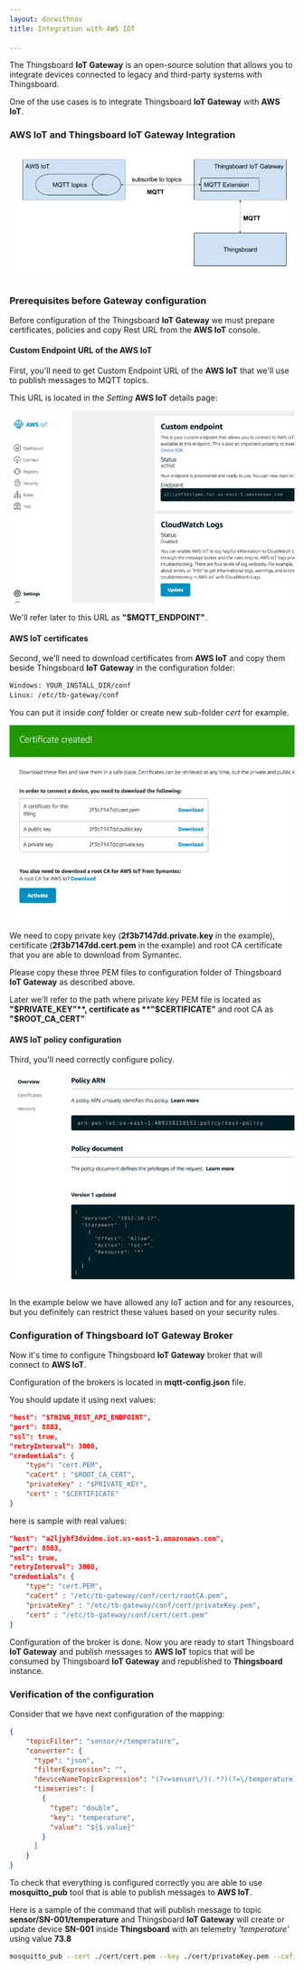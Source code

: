```yaml
---
layout: docwithnav
title: Integration with AWS IOT

---
```


The Thingsboard **IoT Gateway** is an open-source solution that allows you to integrate devices connected to legacy and third-party systems with Thingsboard.

One of the use cases is to integrate Thingsboard **IoT Gateway** with **AWS IoT**.

### AWS IoT and Thingsboard IoT Gateway Integration

![image](/images/gateway/aws-iot/aws-iot-gateway-integration.png)

### Prerequisites before Gateway configuration

Before configuration of the Thingsboard **IoT Gateway** we must prepare certificates, policies and copy Rest URL from the **AWS IoT** console.

#### Custom Endpoint URL of the AWS IoT

First, you'll need to get Custom Endpoint URL of the **AWS IoT** that we'll use to publish messages to MQTT topics.

This URL is located in the *Setting* **AWS IoT** details page:

![image](/images/gateway/aws-iot/mqtt-url.png)

We'll refer later to this URL as **"$MQTT_ENDPOINT"**.

#### AWS IoT certificates

Second, we'll need to download certificates from **AWS IoT** and copy them beside Thingsboard **IoT Gateway** in the configuration folder:

```bash
Windows: YOUR_INSTALL_DIR/conf
Linux: /etc/tb-gateway/conf
```

You can put it inside *conf* folder or create new sub-folder *cert* for example.

![image](/images/gateway/aws-iot/aws-certificate-creation.png)

We need to copy private key (**2f3b7147dd.private.key** in the example), certificate (**2f3b7147dd.cert.pem** in the example) and root CA certificate that you are able to download from Symantec.

Please copy these three PEM files to configuration folder of Thingsboard **IoT Gateway** as described above.

Later we'll refer to the path where private key PEM file is located as **"$PRIVATE_KEY"**, certificate as **"$CERTIFICATE"** and root CA as **"$ROOT_CA_CERT"**

#### AWS IoT policy configuration

Third, you'll need correctly configure policy.

![image](/images/gateway/aws-iot/aws-policy-config.png)

In the example below we have allowed any IoT action and for any resources, but you definitely can restrict these values based on your security rules.

### Configuration of Thingsboard IoT Gateway Broker

Now it's time to configure Thingsboard **IoT Gateway** broker that will connect to **AWS IoT**.

Configuration of the brokers is located in **mqtt-config.json** file.

You should update it using next values:

```json
"host": "$THING_REST_API_ENDPOINT",
"port": 8883,
"ssl": true,
"retryInterval": 3000,
"credentials": {
    "type": "cert.PEM",
    "caCert" : "$ROOT_CA_CERT",
    "privateKey" : "$PRIVATE_KEY",
    "cert" : "$CERTIFICATE"
}
```

here is sample with real values:

```json
"host": "a2ljyhf3dvidme.iot.us-east-1.amazonaws.com",
"port": 8883,
"ssl": true,
"retryInterval": 3000,
"credentials": {
    "type": "cert.PEM",
    "caCert" : "/etc/tb-gateway/conf/cert/rootCA.pem",
    "privateKey" : "/etc/tb-gateway/conf/cert/privateKey.pem",
    "cert" : "/etc/tb-gateway/conf/cert/cert.pem"
}
```


Configuration of the broker is done. Now you are ready to start Thingsboard **IoT Gateway** and publish messages to **AWS IoT** topics that will be consumed by Thingsboard **IoT Gateway** and republished to **Thingsboard** instance.

### Verification of the configuration

Consider that we have next configuration of the mapping:

```json
{
    "topicFilter": "sensor/+/temperature",
    "converter": {
      "type": "json",
      "filterExpression": "",
      "deviceNameTopicExpression": "(?<=sensor\/)(.*?)(?=\/temperature)",
      "timeseries": [
        {
          "type": "double",
          "key": "temperature",
          "value": "${$.value}"
        }
      ]
    }
}
```

To check that everything is configured correctly you are able to use **mosquitto_pub** tool that is able to publish messages to **AWS IoT**.

Here is a sample of the command that will publish message to topic **sensor/SN-001/temperature** and Thingsboard **IoT Gateway** will create or update device **SN-001** inside **Thingsboard** with an telemetry *'temperature'* using value **73.8**

```bash
mosquitto_pub --cert ./cert/cert.pem --key ./cert/privateKey.pem --cafile ./cert/rootCA.pem -h a2ljyhf3dvipme.iot.us-east-1.amazonaws.com -p 8883 -t sensor/SN-001/temperature -m '{"value":73.8}'
```